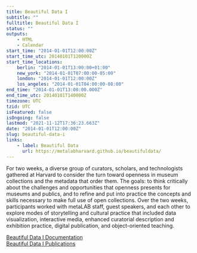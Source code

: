 ```yaml
---
title: Beautiful Data I
subtitle: ""
fulltitle: Beautiful Data I
status: ""
outputs:
    - HTML
    - Calendar
start_time: "2014-01-01T12:00:00Z"
start_time_utc: 20140101T120000Z
start_time_locations:
    berlin: "2014-01-01T13:00:00+01:00"
    new_york: "2014-01-01T07:00:00-05:00"
    london: "2014-01-01T12:00:00Z"
    los_angeles: "2014-01-01T04:00:00-08:00"
end_time: "2014-01-01T13:00:00.000Z"
end_time_utc: 20140101T140000Z
timezone: UTC
tzid: UTC
isFeatured: false
isOngoing: false
lastmod: "2021-11-12T17:36:23.663Z"
date: "2014-01-01T12:00:00Z"
slug: beautiful-data-i
links:
    - label: Beautiful Data
      url: https://metalabharvard.github.io/beautifuldata/
---
```

For two weeks, a diverse group of curators, scholars, and technologists gathered at Harvard to consider the turn toward openness in museum collections and the metadata that order them. The goals: to think critically about the challenges and opportunities that openness presents for museums and publics, and to refine and put into practice the concepts and skills necessary to make full use of open collections. Over the two weeks, participants worked with metaLAB staff, guest speakers, and each other to explore modes of storytelling and cultural practice that included data visualization, interactive media, enhanced curatorial description and exhibition practice, digital publication, and object-oriented teaching.

[Beautiful Data I Documentation](http://metalabharvard.github.io/beautifuldata/2014)<br />
[Beautiful Data I Publications](https://metalabharvard.github.io/beautifuldata/2014/publications.html)